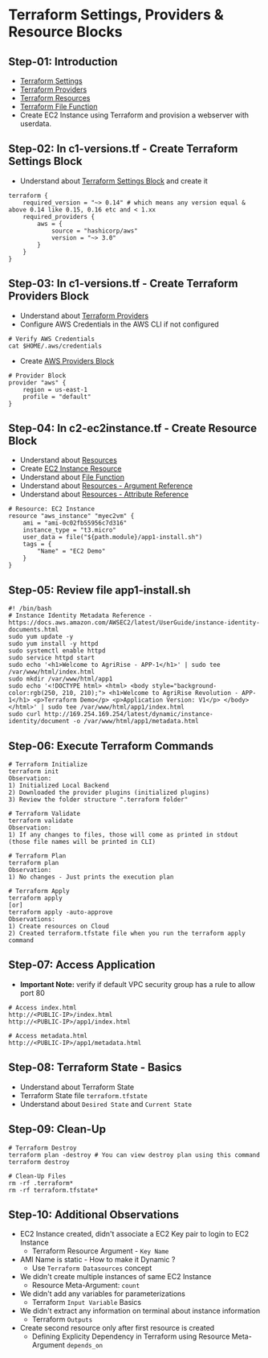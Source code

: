 # Terraform Settings, Providers & Resource Blocks
## Step-01: Introduction
- [Terraform Settings](https://www.terraform.io/docs/language/settings/index.html)
- [Terraform Providers](https://www.terraform.io/docs/providers/index.html)
- [Terraform Resources](https://www.terraform.io/docs/language/resources/index.html)
- [Terraform File Function](https://www.terraform.io/docs/language/functions/file.html)
- Create EC2 Instance using Terraform and provision a webserver with userdata.

## Step-02: In c1-versions.tf - Create Terraform Settings Block
- Understand about [Terraform Settings Block](https://www.terraform.io/docs/language/settings/index.html) and create it
```
terraform {
    required_version = "~> 0.14" # which means any version equal & above 0.14 like 0.15, 0.16 etc and < 1.xx
    required_providers {
        aws = {
            source = "hashicorp/aws"
            version = "~> 3.0"
        }
    }
}
```

## Step-03: In c1-versions.tf - Create Terraform Providers Block
- Understand about [Terraform Providers](https://www.terraform.io/docs/providers/index.html)
- Configure AWS Credentials in the AWS CLI if not configured
```
# Verify AWS Credentials
cat $HOME/.aws/credentials
```
- Create [AWS Providers Block](https://registry.terraform.io/providers/hashicorp/aws/latest/docs#authentication)
```
# Provider Block
provider "aws" {
    region = us-east-1
    profile = "default"
}
```

## Step-04: In c2-ec2instance.tf - Create Resource Block
- Understand about [Resources](https://www.terraform.io/docs/language/resources/index.html)
- Create [EC2 Instance Resource](https://registry.terraform.io/providers/hashicorp/aws/latest/docs/resources/instance)
- Understand about [File Function](https://www.terraform.io/docs/language/functions/file.html)
- Understand about [Resources - Argument Reference](https://registry.terraform.io/providers/hashicorp/aws/latest/docs/resources/instance#argument-reference)
- Understand about [Resources - Attribute Reference](https://registry.terraform.io/providers/hashicorp/aws/latest/docs/resources/instance#attributes-reference)
```
# Resource: EC2 Instance
resource "aws_instance" "myec2vm" {
    ami = "ami-0c02fb55956c7d316"
    instance_type = "t3.micro"
    user_data = file("${path.module}/app1-install.sh")
    tags = {
        "Name" = "EC2 Demo"
    }
}
```

## Step-05: Review file app1-install.sh
```
#! /bin/bash
# Instance Identity Metadata Reference - https://docs.aws.amazon.com/AWSEC2/latest/UserGuide/instance-identity-documents.html
sudo yum update -y
sudo yum install -y httpd
sudo systemctl enable httpd
sudo service httpd start
sudo echo '<h1>Welcome to AgriRise - APP-1</h1>' | sudo tee /var/www/html/index.html
sudo mkdir /var/www/html/app1
sudo echo '<!DOCTYPE html> <html> <body style="background-color:rgb(250, 210, 210);"> <h1>Welcome to AgriRise Revolution - APP-1</h1> <p>Terraform Demo</p> <p>Application Version: V1</p> </body></html>' | sudo tee /var/www/html/app1/index.html
sudo curl http://169.254.169.254/latest/dynamic/instance-identity/document -o /var/www/html/app1/metadata.html
```

## Step-06: Execute Terraform Commands
```
# Terraform Initialize
terraform init
Observation:
1) Initialized Local Backend
2) Downloaded the provider plugins (initialized plugins)
3) Review the folder structure ".terraform folder"

# Terraform Validate
terraform validate
Observation:
1) If any changes to files, those will come as printed in stdout (those file names will be printed in CLI)

# Terraform Plan
terraform plan
Observation:
1) No changes - Just prints the execution plan

# Terraform Apply
terraform apply
[or]
terraform apply -auto-approve
Observations:
1) Create resources on Cloud
2) Created terraform.tfstate file when you run the terraform apply command
```

## Step-07: Access Application
- **Important Note:** verify if default VPC security group has a rule to allow port 80
```
# Access index.html
http://<PUBLIC-IP>/index.html
http://<PUBLIC-IP>/app1/index.html

# Access metadata.html
http://<PUBLIC-IP>/app1/metadata.html
```

## Step-08: Terraform State - Basics
- Understand about Terraform State
- Terraform State file `terraform.tfstate`
- Understand about `Desired State` and `Current State`

## Step-09: Clean-Up
```
# Terraform Destroy
terraform plan -destroy # You can view destroy plan using this command
terraform destroy

# Clean-Up Files
rm -rf .terraform*
rm -rf terraform.tfstate*
```

## Step-10: Additional Observations
- EC2 Instance created, didn't associate a EC2 Key pair to login to EC2 Instance
  - Terraform Resource Argument - `Key Name`
- AMI Name is static - How to make it Dynamic ? 
  - Use `Terraform Datasources` concept
- We didn't create multiple instances of same EC2 Instance
  - Resource Meta-Argument: `count`
- We didn't add any variables for parameterizations
  - Terraform `Input Variable` Basics
- We didn't extract any information on terminal about instance information
  - Terraform `Outputs`
- Create second resource only after first resource is created
  - Defining Explicity Dependency in Terraform using Resource Meta-Argument `depends_on`
